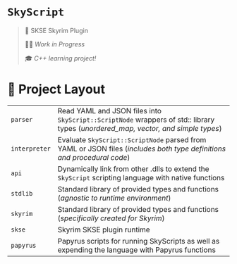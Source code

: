 # `SkyScript`

> 🐉 SKSE Skyrim Plugin
>
> 👩‍💻 _Work in Progress_
>
> 🎓 _C++ learning project!_

# 📂 Project Layout

| | |
|-|-|
| `parser`       | Read YAML and JSON files into `SkyScript::ScriptNode` wrappers of std:: library types (_unordered_map, vector, and simple types_) |
| `interpreter`  | Evaluate `SkyScript::ScriptNode` parsed from YAML or JSON files (_includes both type definitions and procedural code_) |
| `api`          | Dynamically link from other .dlls to extend the `SkyScript` scripting language with native functions |
| `stdlib`       | Standard library of provided types and functions (_agnostic to runtime environment_) |
| `skyrim`       | Standard library of provided types and functions (_specifically created for Skyrim_) |
| `skse`         | Skyrim SKSE plugin runtime |
| `papyrus`      | Papyrus scripts for running SkyScripts as well as expending the language with Papyrus functions |
